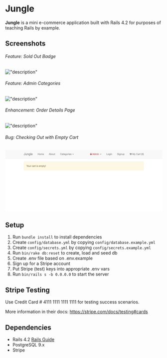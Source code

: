 # Jungle

**Jungle** is a mini e-commerce application built with Rails 4.2 for purposes of teaching Rails by example.

## Screenshots

###### Feature: Sold Out Badge

!["description"](url)

###### Feature: Admin Categories

!["description"](url)

###### Enhancement: Order Details Page

!["description"](url)

###### Bug: Checking Out with Empty Cart

!["Empty Cart"](https://github.com/mariahfernnn/jungle-rails/blob/master/docs/empty-cart.png?raw=true)

## Setup

1. Run `bundle install` to install dependencies
2. Create `config/database.yml` by copying `config/database.example.yml`
3. Create `config/secrets.yml` by copying `config/secrets.example.yml`
4. Run `bin/rake db:reset` to create, load and seed db
5. Create .env file based on .env.example
6. Sign up for a Stripe account
7. Put Stripe (test) keys into appropriate .env vars
8. Run `bin/rails s -b 0.0.0.0` to start the server

## Stripe Testing

Use Credit Card # 4111 1111 1111 1111 for testing success scenarios.

More information in their docs: <https://stripe.com/docs/testing#cards>

## Dependencies

* Rails 4.2 [Rails Guide](http://guides.rubyonrails.org/v4.2/)
* PostgreSQL 9.x
* Stripe
